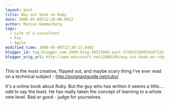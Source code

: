 ```yaml
---
layout: post
title: Way out book on Ruby
date: 2008-05-08T12:28:00.002Z
author: Marcus Hammarberg
tags:
  - Life of a consultant
  - Fun
  - Agile
modified_time: 2008-05-08T12:30:13.840Z
blogger_id: tag:blogger.com,1999:blog-36533086.post-573917268034207125
blogger_orig_url: http://www.marcusoft.net/2008/05/way-out-book-on-ruby.html
---
```



This is
the most creative, flipped out, and maybe scary thing I've ever read on
a technical subject - <http://poignantguide.net/ruby/>

It's a online book about Ruby. But the guy who has written it seems a
little.... odd to say the least. He has really taken the concept of
learning to a whole new level. Bad or good - judge for yourselves.
